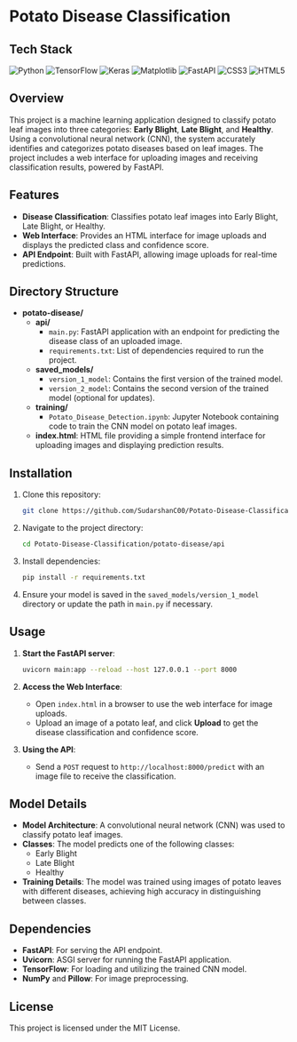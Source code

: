 # Potato Disease Classification

## Tech Stack
![Python](https://img.shields.io/badge/python-3670A0?style=for-the-badge&logo=python&logoColor=ffdd54)
![TensorFlow](https://img.shields.io/badge/TensorFlow-%23FF6F00.svg?style=for-the-badge&logo=TensorFlow&logoColor=white)
![Keras](https://img.shields.io/badge/Keras-%23D00000.svg?style=for-the-badge&logo=Keras&logoColor=white) 
![Matplotlib](https://img.shields.io/badge/Matplotlib-%23ffffff.svg?style=for-the-badge&logo=Matplotlib&logoColor=black)
![FastAPI](https://img.shields.io/badge/FastAPI-005571?style=for-the-badge&logo=fastapi) 
![CSS3](https://img.shields.io/badge/css3-%231572B6.svg?style=for-the-badge&logo=css3&logoColor=white) 
![HTML5](https://img.shields.io/badge/html5-%23E34F26.svg?style=for-the-badge&logo=html5&logoColor=white) 


## Overview
This project is a machine learning application designed to classify potato leaf images into three categories: **Early Blight**, **Late Blight**, and **Healthy**. Using a convolutional neural network (CNN), the system accurately identifies and categorizes potato diseases based on leaf images. The project includes a web interface for uploading images and receiving classification results, powered by FastAPI.

## Features
- **Disease Classification**: Classifies potato leaf images into Early Blight, Late Blight, or Healthy.
- **Web Interface**: Provides an HTML interface for image uploads and displays the predicted class and confidence score.
- **API Endpoint**: Built with FastAPI, allowing image uploads for real-time predictions.

## Directory Structure
- **potato-disease/**
  - **api/**
    - `main.py`: FastAPI application with an endpoint for predicting the disease class of an uploaded image.
    - `requirements.txt`: List of dependencies required to run the project.
  - **saved_models/**
    - `version_1_model`: Contains the first version of the trained model.
    - `version_2_model`: Contains the second version of the trained model (optional for updates).
  - **training/**
    - `Potato_Disease_Detection.ipynb`: Jupyter Notebook containing code to train the CNN model on potato leaf images.
  - **index.html**: HTML file providing a simple frontend interface for uploading images and displaying prediction results.

## Installation
1. Clone this repository:
   ```bash
   git clone https://github.com/SudarshanC00/Potato-Disease-Classification.git
   ```
2. Navigate to the project directory:
   ```bash
   cd Potato-Disease-Classification/potato-disease/api
   ```
3. Install dependencies:
   ```bash
   pip install -r requirements.txt
   ```
4. Ensure your model is saved in the `saved_models/version_1_model` directory or update the path in `main.py` if necessary.

## Usage
1. **Start the FastAPI server**:
   ```bash
   uvicorn main:app --reload --host 127.0.0.1 --port 8000
   ```
2. **Access the Web Interface**:
   - Open `index.html` in a browser to use the web interface for image uploads.
   - Upload an image of a potato leaf, and click **Upload** to get the disease classification and confidence score.

3. **Using the API**:
   - Send a `POST` request to `http://localhost:8000/predict` with an image file to receive the classification.

## Model Details
- **Model Architecture**: A convolutional neural network (CNN) was used to classify potato leaf images.
- **Classes**: The model predicts one of the following classes:
  - Early Blight
  - Late Blight
  - Healthy
- **Training Details**: The model was trained using images of potato leaves with different diseases, achieving high accuracy in distinguishing between classes.

## Dependencies
- **FastAPI**: For serving the API endpoint.
- **Uvicorn**: ASGI server for running the FastAPI application.
- **TensorFlow**: For loading and utilizing the trained CNN model.
- **NumPy** and **Pillow**: For image preprocessing.

## License
This project is licensed under the MIT License.
